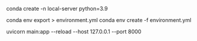 conda create -n local-server python=3.9

conda env export > environment.yml
conda env create -f environment.yml

uvicorn main:app --reload --host 127.0.0.1 --port 8000
